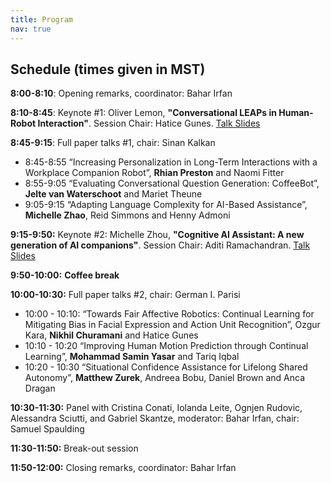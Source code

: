 ```yaml
---
title: Program
nav: true
---
```


## Schedule (times given in MST)


**8:00-8:10**:  Opening remarks, coordinator: Bahar Irfan

**8:10-8:45**:  Keynote #1: Oliver Lemon, **"Conversational LEAPs in Human-Robot Interaction"**. Session Chair: Hatice Gunes. [Talk Slides](/papers/LEAP-HRI-Lemon-2021-final.pdf)

**8:45-9:15**:  Full paper talks #1, chair: Sinan Kalkan

- 8:45-8:55  “Increasing Personalization in Long-Term Interactions with a Workplace Companion Robot”, **Rhian Preston** and Naomi Fitter
- 8:55-9:05  “Evaluating Conversational Question Generation: CoffeeBot”, **Jelte van Waterschoot** and Mariet Theune
- 9:05-9:15  “Adapting Language Complexity for AI-Based Assistance”, **Michelle Zhao**, Reid Simmons and Henny Admoni

**9:15-9:50:**  Keynote #2: Michelle Zhou, **"Cognitive AI Assistant: A new generation of AI companions"**. Session Chair: Aditi Ramachandran. [Talk Slides](/papers/Juji2021-HRI.pdf)

**9:50-10:00:**  **Coffee break**

**10:00-10:30:**  Full paper talks #2, chair: German I. Parisi

- 10:00 - 10:10:  “Towards Fair Affective Robotics: Continual Learning for Mitigating Bias in Facial Expression and Action Unit Recognition”, Ozgur Kara, **Nikhil Churamani** and Hatice Gunes
- 10:10 - 10:20  “Improving Human Motion Prediction through Continual Learning”, **Mohammad Samin Yasar** and Tariq Iqbal
- 10:20 - 10:30  “Situational Confidence Assistance for Lifelong Shared Autonomy”, **Matthew Zurek**, Andreea Bobu, Daniel Brown and Anca Dragan

**10:30-11:30:**  Panel with Cristina Conati, Iolanda Leite, Ognjen Rudovic, Alessandra Sciutti, and Gabriel Skantze, moderator: Bahar Irfan, chair: Samuel Spaulding

**11:30-11:50:**  Break-out session

**11:50-12:00:**  Closing remarks, coordinator: Bahar Irfan